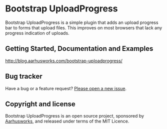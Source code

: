 # Bootstrap UploadProgress

Bootstrap UploadProgress is a simple plugin that adds an upload progress bar to forms that upload files. This improves
on most browsers that lack any progress indication of uploads.

## Getting Started, Documentation and Examples
http://blog.aarhusworks.com/bootstrap-uploadprogress/

## Bug tracker

Have a bug or a feature request? [Please open a new issue](https://github.com/jakobadam/bootstrap-uploadprogress/issues).

## Copyright and license

Bootstrap UploadProgress is an open source project, sponsored by [Aarhusworks](http://aarhusworks.com), and released under terms of the MIT Licence.
